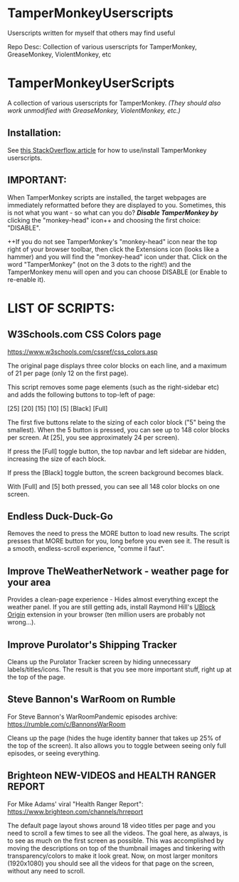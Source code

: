 # TamperMonkeyUserscripts
Userscripts written for myself that others may find useful

Repo Desc: Collection of various userscripts for TamperMonkey, GreaseMonkey, ViolentMonkey, etc






# TamperMonkeyUserScripts
A collection of various userscripts for TamperMonkey. *(They should also work unmodified with GreaseMonkey, ViolentMonkey, etc.)*

## Installation:

See [this StackOverflow article](https://stackoverflow.com/a/53161629/1447509) for how to use/install TamperMonkey userscripts.

## IMPORTANT:

When TamperMonkey scripts are installed, the target webpages are immediately reformatted before they are displayed to you. Sometimes, this is not what you want - so what can you do? ***Disable TamperMonkey by*** clicking the "monkey-head" icon++ and choosing the first choice: "DISABLE".

++If you do not see TamperMonkey's "monkey-head" icon near the top right of your browser toolbar, then click the Extensions icon (looks like a hammer) and you will find the "monkey-head" icon under that. Click on the word "TamperMonkey" (not on the 3 dots to the right!) and the TamperMonkey menu will open and you can choose DISABLE (or Enable to re-enable it).

# LIST OF SCRIPTS:

## W3Schools.com CSS Colors page

https://www.w3schools.com/cssref/css_colors.asp

The original page displays three color blocks on each line, and a maximum of 21 per page (only 12 on the first page).

This script removes some page elements (such as the right-sidebar etc) and adds the following buttons to top-left of page:

[25] [20] [15] [10] [5] [Black] [Full]

The first five buttons relate to the sizing of each color block ("5" being the smallest). When the 5 button is pressed, you can see up to 148 color blocks per screen. At [25], you see approximately 24 per screen).

If press the [Full] toggle button, the top navbar and left sidebar are hidden, increasing the size of each block.

If press the [Black] toggle button, the screen background becomes black.

With [Full] and [5] both pressed, you can see all 148 color blocks on one screen.


## Endless Duck-Duck-Go

Removes the need to press the MORE button to load new results. The script presses that MORE button for you, long before you even see it. The result is a smooth, endless-scroll experience, "comme il faut".

## Improve TheWeatherNetwork - weather page for your area

Provides a clean-page experience - Hides almost everything except the weather panel. If you are still getting ads, install Raymond Hill's [UBlock Origin](https://chrome.google.com/webstore/detail/ublock-origin/cjpalhdlnbpafiamejdnhcphjbkeiagm) extension in your browser (ten million users are probably not wrong...).

## Improve Purolator's Shipping Tracker

Cleans up the Purolator Tracker screen by hiding unnecessary labels/titles/icons. The result is that you see more important stuff, right up at the top of the page.

## Steve Bannon's WarRoom on Rumble

For Steve Bannon's WarRoomPandemic episodes archive: https://rumble.com/c/BannonsWarRoom

Cleans up the page (hides the huge identity banner that takes up 25% of the top of the screen). It also allows you to toggle between seeing only full episodes, or seeing everything.

## Brighteon NEW-VIDEOS and HEALTH RANGER REPORT

For Mike Adams' viral "Health Ranger Report": https://www.brighteon.com/channels/hrreport

The default page layout shows around 18 video titles per page and you need to scroll a few times to see all the videos. The goal here, as always, is to see as much on the first screen as possible.  This was accomplished by moving the descriptions on top of the thumbnail images and tinkering with transparency/colors to make it look great. Now, on most larger monitors (1920x1080) you should see all the videos for that page on the screen, without any need to scroll.

